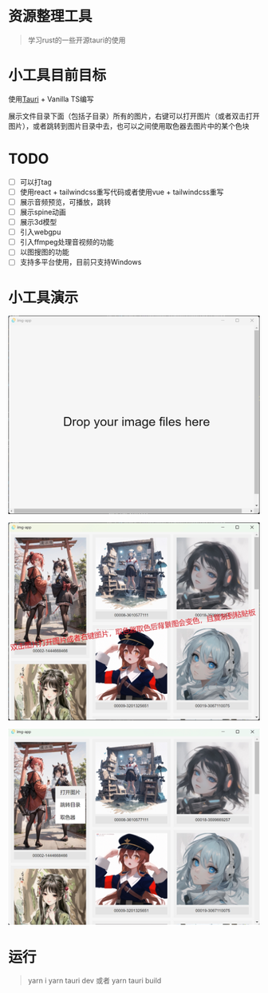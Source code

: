 # 资源整理工具

> 学习rust的一些开源tauri的使用

# 小工具目前目标

使用[Tauri](https://tauri.app/) + Vanilla TS编写

展示文件目录下面（包括子目录）所有的图片，右键可以打开图片（或者双击打开图片），或者跳转到图片目录中去，也可以之间使用取色器去图片中的某个色块

# TODO

- [ ] 可以打tag
- [ ] 使用react + tailwindcss重写代码或者使用vue + tailwindcss重写
- [ ] 展示音频预览，可播放，跳转
- [ ] 展示spine动画
- [ ] 展示3d模型
- [ ] 引入webgpu
- [ ] 引入ffmpeg处理音视频的功能
- [ ] 以图搜图的功能
- [ ] 支持多平台使用，目前只支持Windows

# 小工具演示

![](./md_img/1.png)

![](./md_img/2.jpg)

![](./md_img/3.jpg)
# 运行
> yarn i
> yarn tauri dev
> 或者
> yarn tauri build
